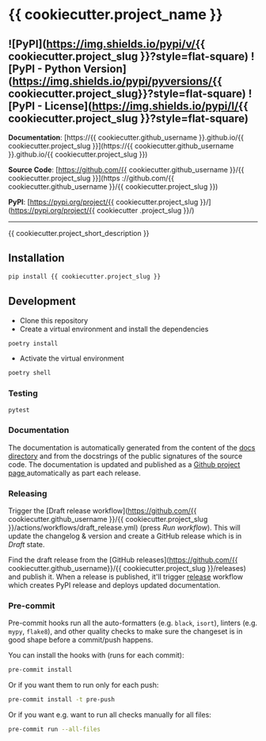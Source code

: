 # {{ cookiecutter.project_name }}
![PyPI](https://img.shields.io/pypi/v/{{ cookiecutter.project_slug }}?style=flat-square)
![PyPI - Python Version](https://img.shields.io/pypi/pyversions/{{ cookiecutter.project_slug}}?style=flat-square)
![PyPI - License](https://img.shields.io/pypi/l/{{ cookiecutter.project_slug }}?style=flat-square)
---

**Documentation**: [https://{{ cookiecutter.github_username }}.github.io/{{ cookiecutter.project_slug
 }}](https://{{ cookiecutter.github_username }}.github.io/{{ cookiecutter.project_slug
 }})

**Source Code**: [https://github.com/{{ cookiecutter.github_username }}/{{ cookiecutter.project_slug }}](https
://github.com/{{ cookiecutter.github_username }}/{{ cookiecutter.project_slug }})

**PyPI**: [https://pypi.org/project/{{ cookiecutter.project_slug }}/](https://pypi.org/project/{{ cookiecutter
.project_slug }}/)

---

{{ cookiecutter.project_short_description }}

## Installation

```sh
pip install {{ cookiecutter.project_slug }}
```

## Development
* Clone this repository
* Create a virtual environment and install the dependencies

```sh
poetry install
```

* Activate the virtual environment

```sh
poetry shell
```

### Testing

```sh
pytest
```

### Documentation
The documentation is automatically generated from the content of the [docs directory](./docs) and from the docstrings
 of the public signatures of the source code. The documentation is updated and published as a [Github project page
 ](https://pages.github.com/) automatically as part each release.

### Releasing
Trigger the [Draft release workflow](https://github.com/{{ cookiecutter.github_username }}/{{ cookiecutter.project_slug }}/actions/workflows/draft_release.yml)
(press _Run workflow_). This will update the changelog & version and create a GitHub release which is in _Draft_ state.

Find the draft release from the
[GitHub releases](https://github.com/{{ cookiecutter.github_username}}/{{ cookiecutter.project_slug }}/releases) and publish it. When
 a release is published, it'll trigger [release](.github/workflows/release.yml) workflow which creates PyPI
 release and deploys updated documentation.

### Pre-commit

Pre-commit hooks run all the auto-formatters (e.g. `black`, `isort`), linters (e.g. `mypy`, `flake8`), and other quality
 checks to make sure the changeset is in good shape before a commit/push happens.

You can install the hooks with (runs for each commit):

```sh
pre-commit install
```

Or if you want them to run only for each push:

```sh
pre-commit install -t pre-push
```

Or if you want e.g. want to run all checks manually for all files:
```sh
pre-commit run --all-files
```
